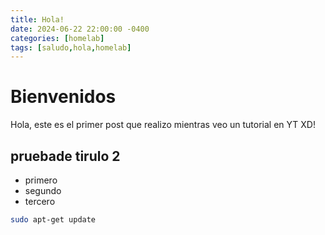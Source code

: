 ```yaml
---
title: Hola!
date: 2024-06-22 22:00:00 -0400
categories: [homelab]
tags: [saludo,hola,homelab]
---
```


# Bienvenidos

Hola, este es el primer post que realizo mientras veo un tutorial en YT XD!

## pruebade tirulo 2


* primero
* segundo
* tercero

```bash
sudo apt-get update
```


